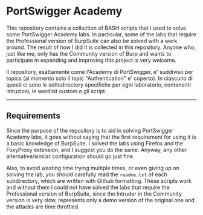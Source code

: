 # PortSwigger Academy
This repository contains a collection of BASH scripts that I used to solve some PortSwigger Academy labs. In particular, some of the labs that require the Professional version of BurpSuite can also be solved with a work around. The result of how I did it is collected in this repository.
Anyone who, just like me, only has the Community version of Burp and wants to participate in expanding and improving this project is very welcome.

Il repository, esattamente come l'Academy di PortSwigger, e' suddiviso per topics (al momento solo il topic "Authentication" e' coperto). In ciascuno di questi ci sono le sottodirectory specifiche per ogni laboratorio, contenenti istruzioni, le wordlist custom e gli script.
***
## Requirements
Since the purpose of the repository is to aid in solving PortSwigger Academy labs, it goes without saying that the first requirement for using it is a basic knowledge of BurpSuite. I solved the labs using Firefox and the FoxyProxy extension, and I suggest you do the same. Anyway, any other alternative/similar configuration should go just fine.

Also, to avoid wasting time trying multiple times, or even giving up on solving the lab, you should carefully read the `readme.txt` of each subdirectory, which are written with Github formatting. These scripts work and without them I could not have solved the labs that require the Professional version of BurpSuite, since the Intruder in the Community version is very slow, represents only a demo version of the original one and the attacks are time throttled.
